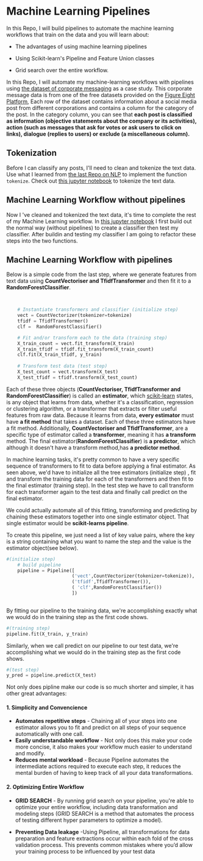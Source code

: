 #  Machine Learning  Pipelines
 
In this Repo, I will build pipelines to automate the machine learning workflows that train on the data and you will learn about:

* The advantages of using machine learning pipelines

* Using Scikit-learn's Pipeline and Feature Union classes

* Grid search over the entire workflow.


In this Repo, I will automate my machine-learning workflows with pipelines using [the dataset of corporate messaging](https://github.com/A2Amir/Machine-Learning-Pipelines/blob/master/dataset/corporate_messaging.csv) as a case study. This corporate message data is from one of the free datasets provided on the [Figure Eight Platform](https://appen.com/resources/datasets/),  Each row of the dataset contains information about a social media post from different corporations and contains a column for the category of the post. In the category column, you can see that **each post is classified as information (objective statements about the company or its activities), action (such as messages that ask for votes or ask users to click on links), dialogue (replies to users) or exclude (a miscellaneous column).** 


## Tokenization

Before I can classify any posts, I'll need to clean and tokenize the text data. Use what I learned from [the last Repo on NLP](https://github.com/A2Amir/NLP-and-Pipelines) to implement the function `tokenize`. Check out [this jupyter notebook](https://github.com/A2Amir/Machine-Learning-Pipelines/blob/master/Code/1_clean_tokenize.ipynb) to tokenize the text data.


## Machine Learning Workflow without pipelines

Now I 've cleaned and tokenized the text data, it's time to complete the rest of my Machine Learning workflow. In [this jupyter notebook](https://github.com/A2Amir/Machine-Learning-Pipelines/blob/master/Code/2_ml_workflow.ipynb) I first build out the normal way (without pipelines) to create a classifier then test my classifier. After buildin and testing my classifier I am going to refactor these steps into the two functions.

## Machine Learning Workflow with pipelines

Below is a simple code from the last step, where we generate features from text data using **CountVectoriser and TfidfTransformer** and then fit it to a **RandomForestClassifier**.

~~~python

      
    # Instantiate transformers and classifier (initialize step) 
    vect = CountVectorizer(tokenizer=tokenize)
    tfidf = TfidfTransformer()
    clf =  RandomForestClassifier()

    # Fit and/or transform each to the data (training step)
    X_train_count = vect.fit_transform(X_train)
    X_train_tfidf = tfidf.fit_transform(X_train_count)
    clf.fit(X_train_tfidf, y_train)
    
    # Transform test data (test step)
    X_test_count = vect.transform(X_test)
    X_test_tfidf = tfidf.transform(X_test_count)
~~~

Each of these three objects (**CountVectoriser, TfidfTransformer and RandomForestClassifier**) is called an **estimator**, which [scikit-learn](https://scikit-learn.org/stable/tutorial/statistical_inference/settings.html) states, is any object that learns from data, whether it's a classification, regression or clustering algorithm, or a transformer that extracts or filter useful features from raw data. Because it learns from data, **every estimator** must have **a fit method** that takes a dataset. Each of these three estimators have a fit method.  Additionally, **CountVectoriser and TfidfTransformer**, are a specific type of estimator called a **transformer**, meaning it has **a transform** method. The final estimator(**RandomForestClassifier**) is **a predictor**, which although it doesn't have a transform method,has **a predictor method**. 
 
 
In machine learning tasks, it's pretty common to have a very specific sequence of transformers to fit to data before applying a final estimator.  As seen above, we'd have to initialize all the tree estimators (initialize step) , fit and transform the training data for each of the transformers and then fit to the final estimator (training step). In the test step we  have to call transform for each transformer again to the test data and finally call predict on the final estimator. 


We could actually automate all of this fitting, transforming and predicting by chaining these estimators together into one single estimator object. That single estimator would be **scikit-learns pipeline**. 


To create this pipeline, we just need a list of key value pairs, where the key is a string containing what you want to name the step and the value is the estimator object(see below). 

~~~python
#(initialize step) 
    # build pipeline
    pipeline = Pipeline([
                        ('vect',CountVectorizer(tokenizer=tokenize)),
                        ('tfidf',TfidfTransformer()),
                        ( 'clf',RandomForestClassifier())
                        ])
         
~~~

By fitting our pipeline to the training data, we're accomplishing exactly what we would do in the training step as the first code shows. 


~~~python
#(training step)
pipeline.fit(X_train, y_train)

~~~

Similarly, when we call predict on our pipeline to our test data, we're accomplishing what we would do in the training step as the first code shows.  


~~~python
#(test step)
y_pred = pipeline.predict(X_test)
~~~

Not only does pipline make our code is so much shorter and simpler, it has other great advantages: 

#### 1. Simplicity and Convencience

   * **Automates repetitive steps** - Chaining all of your steps into one estimator allows you to fit and predict on all steps of your sequence automatically with one call.
   * **Easily understandable workflow** - Not only does this make your code more concise, it also makes your workflow much easier to understand and modify.
   * **Reduces mental workload** - Because Pipeline automates the intermediate actions required to execute each step, it reduces the mental burden of having to keep track of all your data transformations.
   
#### 2. Optimizing Entire Workflow

   * **GRID SEARCH** - By running grid search on your pipeline, you're able to optimize your entire workflow, including data transformation and modeling steps (GRID SEARCH is a method that automates the process of testing different hyper parameters to optimize a model).
   
   * **Preventing Data leakage** -Using Pipeline, all transformations for data preparation and feature extractions occur within each fold of the cross validation process. This prevents common mistakes where you’d allow your training process to be influenced by your test data
